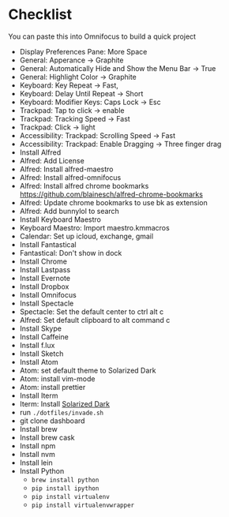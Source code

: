 # Checklist

You can paste this into Omnifocus to build a quick project

- Display Preferences Pane: More Space
- General: Apperance -> Graphite
- General: Automatically Hide and Show the Menu Bar -> True
- General: Highlight Color -> Graphite
- Keyboard: Key Repeat -> Fast,
- Keyboard: Delay Until Repeat -> Short
- Keyboard: Modifier Keys: Caps Lock -> Esc
- Trackpad: Tap to click -> enable
- Trackpad: Tracking Speed -> Fast
- Trackpad: Click -> light
- Accessibility: Trackpad: Scrolling Speed -> Fast
- Accessibility: Trackpad: Enable Dragging -> Three finger drag
- Install Alfred
- Alfred: Add License
- Alfred: Install alfred-maestro
- Alfred: Install alfred-omnifocus
- Alfred: Install alfred chrome bookmarks https://github.com/blainesch/alfred-chrome-bookmarks
- Alfred: Update chrome bookmarks to use bk as extension
- Alfred: Add bunnylol to search
- Install Keyboard Maestro
- Keyboard Maestro: Import maestro.kmmacros
- Calendar: Set up icloud, exchange, gmail
- Install Fantastical
- Fantastical: Don't show in dock
- Install Chrome
- Install Lastpass
- Install Evernote
- Install Dropbox
- Install Omnifocus
- Install Spectacle
- Spectacle: Set the default center to ctrl alt c
- Alfred: Set default clipboard to alt command c
- Install Skype
- Install Caffeine
- Install f.lux
- Install Sketch
- Install Atom
- Atom: set default theme to Solarized Dark
- Atom: install vim-mode
- Atom: install prettier
- Install Iterm
- Iterm: Install [Solarized Dark](https://github.com/altercation/solarized/tree/master/iterm2-colors-solarized)
- run `./dotfiles/invade.sh`
- git clone dashboard
- Install brew
- Install brew cask
- Install npm
- Install nvm
- Install lein
- Install Python  
  - `brew install python`
  - `pip install ipython`
  - `pip install virtualenv`
  - `pip install virtualenvwrapper`
